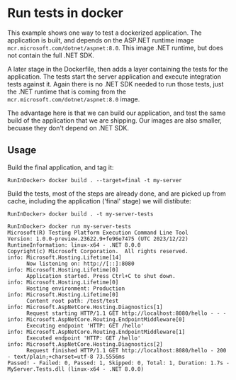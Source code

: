 # Run tests in docker

This example shows one way to test a dockerized application. The application is built, and depends on the ASP.NET runtime image `mcr.microsoft.com/dotnet/aspnet:8.0`. This image .NET runtime, but does not contain the full .NET SDK.

A later stage in the Dockerfile, then adds a layer containing the tests for the application. The tests start the server application and execute integration tests against it. Again there is no .NET SDK needed to run those tests, just the .NET runtime that is coming from the `mcr.microsoft.com/dotnet/aspnet:8.0` image.

The advantage here is that we can build our application, and test the same build of the application that we are shipping. Our images are also smaller, becuase they don't depend on .NET SDK.

## Usage

Build the final application, and tag it:

```cli
RunInDocker> docker build . --target=final -t my-server
```

Build the tests, most of the steps are already done, and are picked up from cache, including the application ('final' stage) we will distibute:

```cli
RunInDocker> docker build . -t my-server-tests

RunInDocker> docker run my-server-tests
Microsoft(R) Testing Platform Execution Command Line Tool
Version: 1.0.0-preview.23622.9+fe96e7475 (UTC 2023/12/22)
RuntimeInformation: linux-x64 - .NET 8.0.0
Copyright(c) Microsoft Corporation.  All rights reserved.
info: Microsoft.Hosting.Lifetime[14]
      Now listening on: http://[::]:8080
info: Microsoft.Hosting.Lifetime[0]
      Application started. Press Ctrl+C to shut down.
info: Microsoft.Hosting.Lifetime[0]
      Hosting environment: Production
info: Microsoft.Hosting.Lifetime[0]
      Content root path: /test/test
info: Microsoft.AspNetCore.Hosting.Diagnostics[1]
      Request starting HTTP/1.1 GET http://localhost:8080/hello - - -
info: Microsoft.AspNetCore.Routing.EndpointMiddleware[0]
      Executing endpoint 'HTTP: GET /hello'
info: Microsoft.AspNetCore.Routing.EndpointMiddleware[1]
      Executed endpoint 'HTTP: GET /hello'
info: Microsoft.AspNetCore.Hosting.Diagnostics[2]
      Request finished HTTP/1.1 GET http://localhost:8080/hello - 200 - text/plain;+charset=utf-8 73.5556ms
Passed! - Failed: 0, Passed: 1, Skipped: 0, Total: 1, Duration: 1.7s - MyServer.Tests.dll (linux-x64 - .NET 8.0.0)
```
